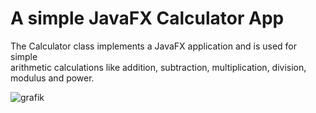 # A simple JavaFX Calculator App
The Calculator class implements a JavaFX application and is used for simple<br>
arithmetic calculations like addition, subtraction, multiplication, division,<br>
modulus and power.

![grafik](https://user-images.githubusercontent.com/100001184/222979091-334c7ab6-ced0-48e7-8d98-f4fe99269dbb.png)
